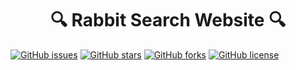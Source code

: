<h1 align="center">🔍 Rabbit Search Website 🔍</h1>

[![GitHub issues](https://img.shields.io/github/issues/Rabbit-Company/RabbitSearch-Website?color=blue&style=for-the-badge)](https://github.com/Rabbit-Company/RabbitSearch-Website/issues)
[![GitHub stars](https://img.shields.io/github/stars/Rabbit-Company/RabbitSearch-Website?style=for-the-badge)](https://github.com/Rabbit-Company/RabbitSearch-Website/stargazers)
[![GitHub forks](https://img.shields.io/github/forks/Rabbit-Company/RabbitSearch-Website?style=for-the-badge)](https://github.com/Rabbit-Company/RabbitSearch-Website/network)
[![GitHub license](https://img.shields.io/github/license/Rabbit-Company/RabbitSearch-Website?color=blue&style=for-the-badge)](https://github.com/Rabbit-Company/RabbitSearch-Website/blob/main/LICENSE)